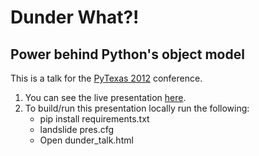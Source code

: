# Dunder What?!
## Power behind Python's object model

This is a talk for the [PyTexas 2012](http://pytexas.org) conference.

1. You can see the live presentation [here](http://durden.github.com/dunder_talk).
2. To build/run this presentation locally run the following:
    - pip install requirements.txt
    - landslide pres.cfg
    - Open dunder_talk.html
